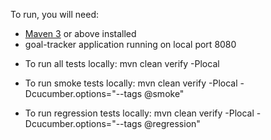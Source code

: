 To run, you will need:

* [Maven 3](http://maven.apache.org) or above installed
* goal-tracker application running on local port 8080

- To run all tests locally:
      mvn clean verify -Plocal

- To run smoke tests locally:
      mvn clean verify -Plocal -Dcucumber.options="--tags @smoke"

- To run regression tests locally:
      mvn clean verify -Plocal -Dcucumber.options="--tags @regression"

